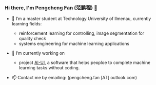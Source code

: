 ### Hi there, I'm Pengcheng Fan (范鹏程) 👋

- 🌱 I’m a master student at Technology University of Ilmenau, currently learning fields:
  - reinforcement learning for controlling, image segmentation for quality check
  - systems engineering for machine learning applications

- 🔭 I’m currently working on 
  - project [AI-UI](https://www.ai4uandi.com), a software that helps peoploe to complete machine learning tasks without coding. 

- 📫 Contact me by emailing: (pengcheng.fan [AT] outlook.com)

<!--
**PengchengFan/PengchengFan** is a ✨ _special_ ✨ repository because its `README.md` (this file) appears on your GitHub profile.

Here are some ideas to get you started:

- 👯 I’m looking to collaborate on ...
- 🤔 I’m looking for help with ...
- 💬 Ask me about ...
- 😄 Pronouns: ...
- ⚡ Fun fact: ...
-->

